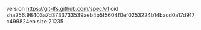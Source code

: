 version https://git-lfs.github.com/spec/v1
oid sha256:98403a7d3733733539aeb4b5f5604f0ef0253224b14bacd0a17d917c499824eb
size 21235
